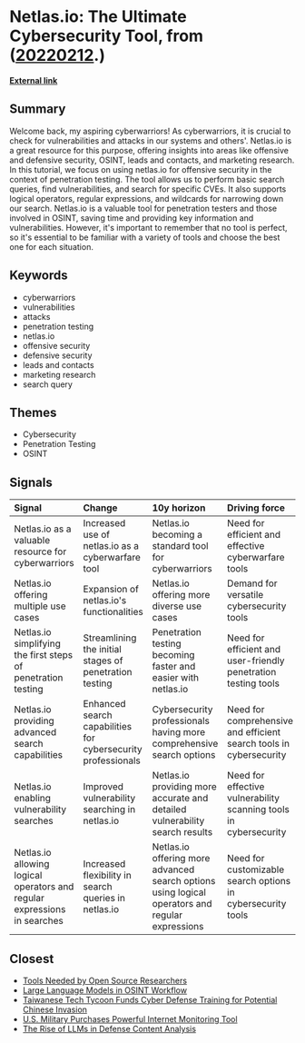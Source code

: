 # __Netlas.io: The Ultimate Cybersecurity Tool__, from ([20220212](https://kghosh.substack.com/p/20220212).)

__[External link](https://www.hackers-arise.com/post/open-source-intelligence-osint-finding-vulnerable-systems-across-the-internet-with-netlas-io)__



## Summary

Welcome back, my aspiring cyberwarriors! As cyberwarriors, it is crucial to check for vulnerabilities and attacks in our systems and others'. Netlas.io is a great resource for this purpose, offering insights into areas like offensive and defensive security, OSINT, leads and contacts, and marketing research. In this tutorial, we focus on using netlas.io for offensive security in the context of penetration testing. The tool allows us to perform basic search queries, find vulnerabilities, and search for specific CVEs. It also supports logical operators, regular expressions, and wildcards for narrowing down our search. Netlas.io is a valuable tool for penetration testers and those involved in OSINT, saving time and providing key information and vulnerabilities. However, it's important to remember that no tool is perfect, so it's essential to be familiar with a variety of tools and choose the best one for each situation.

## Keywords

* cyberwarriors
* vulnerabilities
* attacks
* penetration testing
* netlas.io
* offensive security
* defensive security
* leads and contacts
* marketing research
* search query

## Themes

* Cybersecurity
* Penetration Testing
* OSINT

## Signals

| Signal                                                                   | Change                                                       | 10y horizon                                                                                     | Driving force                                                      |
|:-------------------------------------------------------------------------|:-------------------------------------------------------------|:------------------------------------------------------------------------------------------------|:-------------------------------------------------------------------|
| Netlas.io as a valuable resource for cyberwarriors                       | Increased use of netlas.io as a cyberwarfare tool            | Netlas.io becoming a standard tool for cyberwarriors                                            | Need for efficient and effective cyberwarfare tools                |
| Netlas.io offering multiple use cases                                    | Expansion of netlas.io's functionalities                     | Netlas.io offering more diverse use cases                                                       | Demand for versatile cybersecurity tools                           |
| Netlas.io simplifying the first steps of penetration testing             | Streamlining the initial stages of penetration testing       | Penetration testing becoming faster and easier with netlas.io                                   | Need for efficient and user-friendly penetration testing tools     |
| Netlas.io providing advanced search capabilities                         | Enhanced search capabilities for cybersecurity professionals | Cybersecurity professionals having more comprehensive search options                            | Need for comprehensive and efficient search tools in cybersecurity |
| Netlas.io enabling vulnerability searches                                | Improved vulnerability searching in netlas.io                | Netlas.io providing more accurate and detailed vulnerability search results                     | Need for effective vulnerability scanning tools in cybersecurity   |
| Netlas.io allowing logical operators and regular expressions in searches | Increased flexibility in search queries in netlas.io         | Netlas.io offering more advanced search options using logical operators and regular expressions | Need for customizable search options in cybersecurity tools        |

## Closest

* [Tools Needed by Open Source Researchers](232af96e853049a58bc2dae466ea495d)
* [Large Language Models in OSINT Workflow](5cf4407dc6fa3889e047c658e27c4ccf)
* [Taiwanese Tech Tycoon Funds Cyber Defense Training for Potential Chinese Invasion](e99358609284de847f0d590948f5b265)
* [U.S. Military Purchases Powerful Internet Monitoring Tool](8f5fe20e3702256a4bb3cdf7fd677752)
* [The Rise of LLMs in Defense Content Analysis](6335d1cfa75abf9650361efd7b529149)